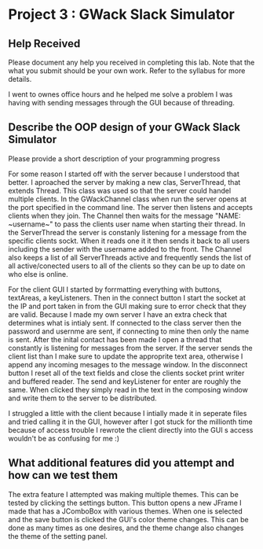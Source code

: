 # Project 3 : GWack Slack Simulator

## Help Received

Please document any help you received in completing this lab. Note that the what you submit should be your own work. Refer to the syllabus for more details. 

I went to ownes office hours and he helped me solve a problem I was having with sending messages through the GUI because of threading.

## Describe the OOP design of your GWack Slack Simulator

Please provide a short description of your programming progress

For some reason I started off with the server because I understood that better. I aproached the server by making a new clas, ServerThread, that extends Thread. This class was used so that the server could handel multiple clients. In the GWackChannel class when run the server opens at the port specified in the command line. The server then listens and accepts clients when they join. The Channel then waits for the message "NAME: ~username~" to pass the clients user name when starting their thread. In the ServerThread the server is constanly listening for a message from the specific clients sockt. When it reads one it it then sends it back to all users including the sender with the username added to the front. The Channel also keeps a list of all ServerThreads active and frequently sends the list of all active/conected users to all of the clients so they can be up to date on who else is online.

For the client GUI I started by forrmatting everything with buttons, textAreas, a keyListeners. Then in the connect button I start the socket at the IP and port taken in from the GUI making sure to error check that they are valid. Because I made my own server I have an extra check that determines what is intialy sent. If connected to the class server then the password and usernme are sent, if connecting to mine then only the name is sent. After the inital contact has been made I open a thread that constantly is listening for messages from the server. If the server sends the client list than I make sure to update the approprite text area, otherwise I append any incoming mesages to the message window. In the disconnect button I reset all of the text fields and close the clients socket print writer  and buffered reader. The send and keyListener for enter are roughly the same. When clicked they simply read in the text in the composing window and write them to the server to be distributed. 

I struggled a little with the client because I intially made it in seperate files and tried calling it in the GUI, however after I got stuck for the millionth time because of access trouble I rewrote the client directly into the GUI s access wouldn't be as confusing for me :)

## What additional features did you attempt and how can we test them

The extra feature I attempted was making multiple themes. This can be tested by clicking the settings button. This button opens a new JFrame I made that has a JComboBox with various themes. When one is selected and the save button is clicked the GUI's color theme changes. This can be done as many times as one desires, and the theme change also changes the theme of the setting panel.


